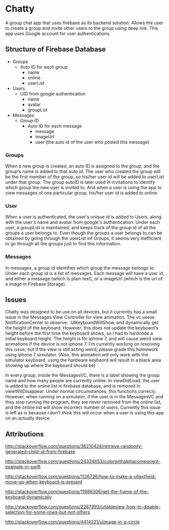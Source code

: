 # Chatty

A group chat app that uses firebase as its backend solution. Allows the user to create a group and invite other users to the group using deep link. This app uses Google account for user authentications.

## Structure of Firebase Database

- Groups
	- Auto ID for each group
		- name
		- online
		- userList
- Users
	- UID from google authentication
		- name
		- avatar
		- groupList
- Messages
	- Group ID 
		- Auto ID for each message
			- message
			- imageUrl
			- user (the auto id of the user who posted this message)

### Groups
When a new group is created, an auto ID is assigned to the group, and the group's name is added to that auto id. 
The user who created the group will be the first member of the group, so his/her user id will be added to userList under that group.
The group autoID is later used in invitations to identify which group the new user is invited to. 
And when a user is using the app to view messages of one particular group, his/her user id is added to online.


### User
When a user is authenticated, the user's unique id is added to Users, along with the user's name and avatar from google's authentication. 
Under each user, a groupList is maintained, and keeps track of the group id of all the groups a user belongs to. 
Even though the groups a user belongs to can be obtained by going through the userList inf Groups, it seems very inefficient to go through all the groups just to find this information.


### Messages
In messages, a group id identifies which group the message belongs to. 
Under each group id is a list of messages.
Each message will have a user id, and either a message (which is plain text), or a imageUrl (which is the url of a image in Firebase Storage).

## Issues 

Chatty was designed to be use on all devices, but it currently has a small issue in the Messages View Controller for view animation. 
The vc usese NotificationCenter to observe: .UIKeyboardWillShow, and dynamically get the height of the keyboard. However, this does not update the keyboard's height before the first time the keyboard shows, so I had to hardcode a initial keyboard height. The height is for iphone 7, and will cause weird view animations if the device is not iphone 7. I'm currently working on resolving this issue, but if the view is still acting weird, please grade this homework using iphone 7 simulator. (Also, this animation will only work with the simulator keyboard, using the hardware keybaord will result in a black area showing up where the keyboard should be)


In every group, inside the MessagesVC, there is a label showing the group name and how many people are currently online. In viewDidLoad, the user is added to the online list in firebase database, and is removed in viewWillDisappear. Under normal circumstances, this functions correcly. However, when running on a simulator, if the user is in the MessagesVC and they stop running the program, they are never removed from the online list, and the online list will show incorrect number of users. Currently this issue is left as is because I don't think this will occur when a user is using this app on an actually device.


## Attributions

http://stackoverflow.com/questions/36210424/retrieve-randomly-generated-child-id-from-firebase

http://stackoverflow.com/questions/24334653/colorwithalphacomponent-example-in-swift

http://stackoverflow.com/questions/1126726/how-to-make-a-uitextfield-move-up-when-keyboard-is-present

http://stackoverflow.com/questions/11989306/get-the-frame-of-the-keyboard-dynamically

http://stackoverflow.com/questions/2267993/uitableview-how-to-disable-selection-for-some-rows-but-not-others

http://stackoverflow.com/questions/4414221/uiimage-in-a-circle

